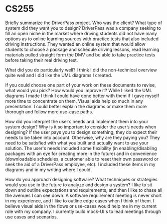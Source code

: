 # CS255

Briefly summarize the DriverPass project. Who was the client? What type of system did they want you to design?
  DriverPass was a company seeking to fill an open niche in the market where driving students did not have many options as to online learning sources with practice tests that also included driving instructions. They wanted an online system that would allow students to choose a package and schedule driving lessons, read learning materials pulled straight form the DMV and be able to take practice tests before taking their real driving test.

What did you do particularly well?
  I think I did the non-technical overview quite well and I did like the UML diagrams I created. 
  
If you could choose one part of your work on these documents to revise, what would you pick? How would you improve it?
  While I liked the UML diagrams I made I think I could have done better with them if I gave myself more time to concentrate on them. Visual aids help so much in any presentation. I could better explain the diagrams or make them more thorough and follow more use-case paths.
  
How did you interpret the user’s needs and implement them into your system design? Why is it so important to consider the user’s needs when designing?
  If the user pays you to design something, they do expect their needs to be taken into account. Otherwise, why are they paying you? They need to be satisfied with what you built and actually want to use your solution. The user's needs included some flexibility (in enabling/disabling packages with an eye for creating more in the future) and in convenience (downloadable schedules, a customer able to reset their own password or seek the aid of a DriverPass employee, etc). I included these items in my diagrams and in my writing where I could.
  
How do you approach designing software? What techniques or strategies would you use in the future to analyze and design a system?
  I like to sit down and outline expectations and requirements, and then I like to chase all the avenues I can see down. A software requirement meeting is never short in my experience, and I like to outline edge cases when I think of them. I believe visual aids in the flows or use-cases would help me in my current role with my company. I currently build mock-UI's to lead meetings through use cases and scenarios.
